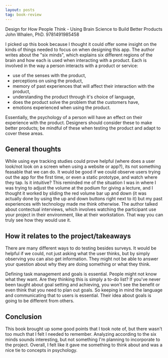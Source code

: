 ```yaml
---
layout: posts
tag: book-review
---
```


Design for How People Think - Using Brain Science to Build Better Products
John Whalen, PhD.
9781491985458

I picked up this book because I thought it could offer some insight on the kinds of things needed to focus on when designing this app. The author writes about the "six minds", which explains six different regions of the brain and how each is used when interacting with a product. Each is involved in the way a person interacts with a product or service:

* use of the senses with the product, 
* perceptions on using the product, 
* memory of past experiences that will affect their interaction with the product, 
* understanding the product through it's choice of language, 
* does the product solve the problem that the customers have, 
* emotions experienced when using the product.

Essentially, the psychology of a person will have an effect on their experience with the product. Designers should consider these to make better products; be mindful of these when testing the product and adapt to cover these areas.

## General thoughts
While using eye tracking studies could prove helpful (where does a user look/not look on a screen when using a website or app?), its not something feasable that we can do. It would be good if we could observe users trying out the app for the first time, or even a static prototype, and watch where they tap. Is it intuitive? This reminded me of the situation I was in where I was trying to adjust the volume at the podium for giving a lecture, and I thought it worked by sliding the red volume bar up and down (it was actually done by using the up and down buttons right next to it) but my past experiences with technology made me think otherwise. The author talked about contectual interviews, which involves watching the participant use your project in their environment, like at their workstation. That way you can truly see how they would use it.

## How it relates to the project/takeaways
There are many different ways to do testing besides surveys. It would be helpful if we could, not just asking what the user thinks, but by simply observing you can also get information. They might not be able to answer your question about why they are doing something or what they think.

Defining task management and goals is essential. People might not know what they want. Are they thinking this is simply a to-do list? If you've never been taught about goal setting and achieving, you won't see the benefit or even think that you need to plan out goals. So keeping in mind the language and communicating that to users is essential. Their idea about goals is going to be different from others.

## Conclusion
This book brought up some good points that I took note of, but there wasn't too much that I felt I needed to remember. Analyzing according to the six minds sounds interesting, but not something I'm planning to incorporate to the project. Overall, I felt like it gave me something to think about and was a nice tie to concepts in psychology.